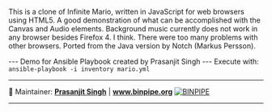 This is a clone of Infinite Mario, written in JavaScript for web browsers using HTML5.
A good demonstration of what can be accomplished with the Canvas and Audio elements.
Background music currently does not work in any browser besides Firefox 4. I think. There were too many problems with other browsers.
Ported from the Java version by Notch (Markus Persson).

--- Demo for Ansible Playbook created by Prasanjit Singh ---
Execute with:
`ansible-playbook -i inventory mario.yml`

___
:ledger: Maintainer: **[Prasanjit Singh](https://www.linkedin.com/in/prasanjit-singh)** | **www.binpipe.org**   [![BINPIPE](https://img.shields.io/badge/YouTube-red.svg)](https://www.youtube.com/channel/UCPTgt4Wo0MAnuzNEEZlk90A)
___ 
